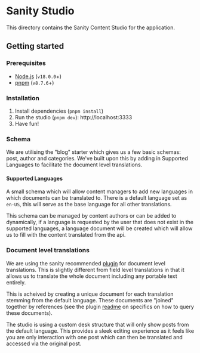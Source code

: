 # Sanity Studio

This directory contains the Sanity Content Studio for the application.

<!-- Brief mention of what it contains, if applicable -->

## Getting started

### Prerequisites

- [Node.js](https://nodejs.org/en/download) (`v18.0.0`+)
- [pnpm](https://pnpm.io/installation) (`v8.7.6`+)

### Installation

1. Install dependencies (`pnpm install`)
1. Run the studio (`pnpm dev`): http://localhost:3333
1. Have fun!

### Schema

We are utilising the "blog" starter which gives us a few basic schemas: post, author and categories. We've built upon this by adding in Supported Languages to facilitate the document level translations.

#### Supported Languages
A small schema which will allow content managers to add new languages in which documents can be translated to. There is a default language set as `en-US`, this will serve as the base language for all other translations. 

This schema can be managed by content authors or can be added to dynamically, if a language is requested by the user that does not exist in the supported languages, a language document will be created which will allow us to fill with the content translated from the api.

### Document level translations

We are using the sanity recommended [plugin](https://github.com/sanity-io/document-internationalization) for document level translations. This is slightly different from field level translations in that it allows us to translate the whole document including any portable text entirely.

This is acheived by creating a unique document for each translation stemming from the default language. These documents are "joined" together by references (see the plugin [readme](https://github.com/sanity-io/document-internationalization) on specifics on how to query these documents).

The studio is using a custom desk structure that will only show posts from the default language. This provides a sleek editing experience as it feels like you are only interaction with one post which can then be translated and accessed via the original post.